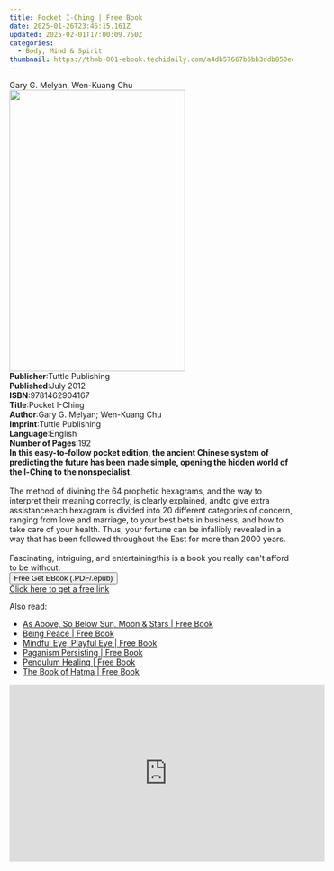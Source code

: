 ```yaml
---
title: Pocket I-Ching | Free Book
date: 2025-01-26T23:46:15.161Z
updated: 2025-02-01T17:00:09.750Z
categories:
  - Body, Mind & Spirit
thumbnail: https://thmb-001-ebook.techidaily.com/a4db57667b6bb3ddb850edcb8e2c644291cabc392293cd425d68add7b56c78e3.jpg
---
```

<main id="book-container">
  <div class="flex flex-col">
    <div class="book-brief flex-1 py-6 px-4 sm:p-6 md:py-10 md:px-8">
      <!-- brief-->
      <div class="book-brief-main">Gary G. Melyan, Wen-Kuang Chu</div>
    </div>
    <div
      class="book-meta-info flex-1 grid gap-4 col-start-1 col-end-3 row-start-1 sm:mb-6 sm:grid-cols-4 lg:gap-6 lg:col-start-2 lg:row-end-6 lg:row-span-6 lg:mb-0"
    >
      <div
        class="book-meta-info-left place-content-center mt-4 p-4 text-sm leading-6 col-start-2 col-span-2 dark:text-slate-400"
      >
        <img
          class="w-full h-500 object-cover rounded-lg sm:h-255 sm:col-span-2 lg:col-span-full"
          src="https://img-001-ebook.techidaily.com/8f07464d13f3a5383461d3f072edd336a614426d99c8f0e2e5907268cf0abbd1.jpg"
          alt=""
          width="312"
          height="500"
        />
      </div>
      <div
        class="book-meta-info-right mt-2 col-start-1 row-start-2 col-span-3 self-center"
      >
        <!-- meta data  -->
        <div class="flex flex-col px-4 md:px-8">
          <div class="flex-1">
            <strong>Publisher</strong>:<span class="px-2"
              >Tuttle Publishing</span
            >
          </div>
          <div class="flex-1">
            <strong>Published</strong>:<span class="px-2">July 2012</span>
          </div>
          <div class="flex-1">
            <strong>ISBN</strong>:<span class="px-2">9781462904167</span>
          </div>
          <div class="flex-1">
            <strong>Title</strong>:<span class="px-2">Pocket I-Ching</span>
          </div>
          <div class="flex-1">
            <strong>Author</strong>:<span class="px-2"
              >Gary G. Melyan; Wen-Kuang Chu</span
            >
          </div>
          <div class="flex-1">
            <strong>Imprint</strong>:<span class="px-2">Tuttle Publishing</span>
          </div>
          <div class="flex-1">
            <strong>Language</strong>:<span class="px-2">English</span>
          </div>
          <div class="flex-1">
            <strong>Number of Pages</strong>:<span class="px-2">192</span>
          </div>
        </div>
      </div>
    </div>
    <div class="book-description flex-1 py-6 px-4 sm:p-6 md:py-10 md:px-8">
      <div class="book-description-main">
        <div accordion-content="" id="description">
          <b
            >In this easy-to-follow pocket edition, the ancient Chinese system
            of predicting the future has been made simple, opening the hidden
            world of the l-Ching to the nonspecialist.</b
          ><br /><br />The method of divining the 64 prophetic hexagrams, and
          the way to interpret their meaning correctly, is clearly explained,
          andto give extra assistanceeach hexagram is divided into 20 different
          categories of concern, ranging from love and marriage, to your best
          bets in business, and how to take care of your health. Thus, your
          fortune can be infallibly revealed in a way that has been followed
          throughout the East for more than 2000 years.<br /><br />Fascinating,
          intriguing, and entertainingthis is a book you really can't afford to
          be without.<br />
        </div>
      </div>
    </div>
    <div class="book-excerpts flex-1 py-6 px-4 sm:p-6 md:py-10 md:px-8"></div>
    <div
      class="book-about-author flex-1 py-6 px-4 sm:p-6 md:py-10 md:px-8"
    ></div>
    <div class="book-free-get flex-1 py-6 px-4 sm:p-6 md:py-10 md:px-8">
      <button
        id="btn-free-get"
        class="bg-blue-500 hover:bg-blue-700 text-white font-bold py-2 px-4 rounded"
      >
        Free Get EBook (.PDF/.epub)
      </button>
      <div id="countdown-display" class="px-2 text-lg mt-2"></div>
      <a
        id="free-link"
        class="hidden bg-blue-500 hover:bg-blue-700 text-white font-bold py-2 px-4 rounded"
        href="https://www.ebooks.com/en-us/book/96512366/pocket-i-ching/gary-g-melyan/"
        target="_blank"
        >Click here to get a free link</a
      >
    </div>
    <script>
      let countdownTime = 0;
      let countdownInterval = null;
      document
        .getElementById('btn-free-get')
        .addEventListener('click', startCountdown);
      function startCountdown() {
        countdownTime = new Date().getTime() + 60000 * 3;
        countdownInterval = setInterval(updateCountdown, 1000);
        document.getElementById('btn-free-get').disabled = true;
        document
          .getElementById('btn-free-get')
          .classList.add('bg-gray-500', 'cursor-not-allowed');
      }
      function updateCountdown() {
        let currentTime = new Date().getTime();
        let timeLeft = countdownTime - currentTime;
        let secondsLeft = Math.floor(timeLeft / 1000);
        document.getElementById('countdown-display').innerHTML =
          `Remaining time: ${secondsLeft} seconds.`;
        if (secondsLeft <= 0) {
          clearInterval(countdownInterval);
          document.getElementById('btn-free-get').classList.add('hidden');
          document.getElementById('free-link').classList.remove('hidden');
          document.getElementById('countdown-display').innerHTML = '';
        }
      }
    </script>
  </div>
</main>

<ins class="adsbygoogle"
      style="display:block"
      data-ad-client="ca-pub-7571918770474297"
      data-ad-slot="8358498916"
      data-ad-format="auto"
      data-full-width-responsive="true"></ins>
    

<span class="atpl-alsoreadstyle">Also read:</span>
<div><ul>
<li><a href="https://novels-ebooks.techidaily.com/211114283-9798989037520-as-above-so-below-sun-moon-stars/"><u>As Above, So Below Sun, Moon & Stars | Free Book</u></a></li>
<li><a href="https://novels-ebooks.techidaily.com/211115685--being-peace/"><u>Being Peace | Free Book</u></a></li>
<li><a href="https://novels-ebooks.techidaily.com/211115671-9781588347756-mindful-eye-playful-eye/"><u>Mindful Eye, Playful Eye | Free Book</u></a></li>
<li><a href="https://novels-ebooks.techidaily.com/211114521-9781804131251-paganism-persisting/"><u>Paganism Persisting | Free Book</u></a></li>
<li><a href="https://novels-ebooks.techidaily.com/211114720-9798868906282-pendulum-healing/"><u>Pendulum Healing | Free Book</u></a></li>
<li><a href="https://novels-ebooks.techidaily.com/211114390-9780994284587-the-book-of-hatma/"><u>The Book of Hatma | Free Book</u></a></li>
</ul></div>

<!-- affiliate ads begin -->
<iframe width="560" height="315" src="https://www.youtube.com/embed/pGHmqD53gc8?si=ymgHIB6Aa7_MoUUf" title="YouTube video player" frameborder="0" allow="accelerometer; autoplay; clipboard-write; encrypted-media; gyroscope; picture-in-picture; web-share" referrerpolicy="strict-origin-when-cross-origin" allowfullscreen></iframe>
<!-- affiliate ads end -->

